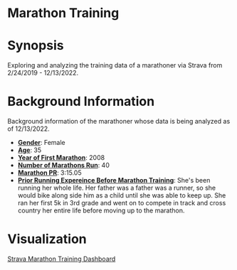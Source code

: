 # Marathon Training

# Synopsis

Exploring and analyzing the training data of a marathoner via Strava from 2/24/2019 - 12/13/2022.

# Background Information

Background information of the marathoner whose data is being analyzed as of 12/13/2022.

* **<u>Gender</u>**: Female
* **<u>Age</u>**: 35
* **<u>Year of First Marathon</u>**: 2008
* **<u>Number of Marathons Run</u>**: 40
* **<u>Marathon PR</u>**: 3:15.05
* **<u>Prior Running Expereince Before Marathon Training</u>**: She's been running her whole life. Her father was a father was a runner, so she would bike along side him as a child until she was able to keep up. She ran her first 5k in 3rd grade and went on to compete in track and cross country her entire life before moving up to the marathon.

# Visualization

[Strava Marathon Training Dashboard](https://app.powerbi.com/groups/me/reports/03f230a1-f192-457a-a2f2-8d722d30efbd/ReportSection)
